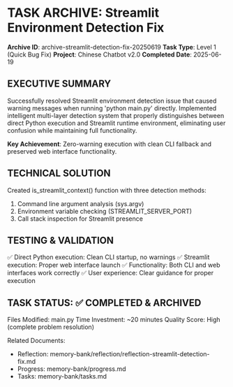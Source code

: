 # TASK ARCHIVE: Streamlit Environment Detection Fix

**Archive ID**: archive-streamlit-detection-fix-20250619
**Task Type**: Level 1 (Quick Bug Fix)
**Project**: Chinese Chatbot v2.0
**Completed Date**: 2025-06-19

## EXECUTIVE SUMMARY

Successfully resolved Streamlit environment detection issue that caused warning messages when running 'python main.py' directly. Implemented intelligent multi-layer detection system that properly distinguishes between direct Python execution and Streamlit runtime environment, eliminating user confusion while maintaining full functionality.

**Key Achievement**: Zero-warning execution with clean CLI fallback and preserved web interface functionality.

## TECHNICAL SOLUTION

Created is_streamlit_context() function with three detection methods:
1. Command line argument analysis (sys.argv)
2. Environment variable checking (STREAMLIT_SERVER_PORT)
3. Call stack inspection for Streamlit presence

## TESTING & VALIDATION

✅ Direct Python execution: Clean CLI startup, no warnings
✅ Streamlit execution: Proper web interface launch
✅ Functionality: Both CLI and web interfaces work correctly
✅ User experience: Clear guidance for proper execution

## TASK STATUS: ✅ COMPLETED & ARCHIVED

Files Modified: main.py
Time Investment: ~20 minutes
Quality Score: High (complete problem resolution)

Related Documents:
- Reflection: memory-bank/reflection/reflection-streamlit-detection-fix.md
- Progress: memory-bank/progress.md
- Tasks: memory-bank/tasks.md
